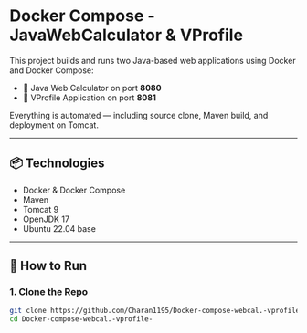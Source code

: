 # Docker Compose - JavaWebCalculator & VProfile

This project builds and runs two Java-based web applications using Docker and Docker Compose:

- 🧮 Java Web Calculator on port **8080**
- 📘 VProfile Application on port **8081**

Everything is automated — including source clone, Maven build, and deployment on Tomcat.

---

## 📦 Technologies

- Docker & Docker Compose
- Maven
- Tomcat 9
- OpenJDK 17
- Ubuntu 22.04 base

---

## 🚀 How to Run

### 1. Clone the Repo

```bash
git clone https://github.com/Charan1195/Docker-compose-webcal.-vprofile-.git
cd Docker-compose-webcal.-vprofile-
